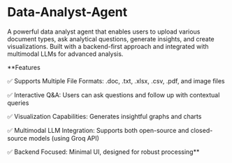# Data-Analyst-Agent
A powerful data analyst agent that enables users to upload various document types, ask analytical questions, generate insights, and create visualizations. Built with a backend-first approach and integrated with multimodal LLMs for advanced analysis.


**Features

✅ Supports Multiple File Formats: .doc, .txt, .xlsx, .csv, .pdf, and image files

✅ Interactive Q&A: Users can ask questions and follow up with contextual queries

✅ Visualization Capabilities: Generates insightful graphs and charts

✅ Multimodal LLM Integration: Supports both open-source and closed-source models (using Groq API)

✅ Backend Focused: Minimal UI, designed for robust processing**
